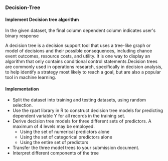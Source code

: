 ### Decision-Tree

#### Implement Decision tree algorithm

In the given dataset, the final column dependent column indicates user's binary response

A decision tree is a decision support tool that uses a tree-like graph or model of decisions and their possible consequences, including chance event outcomes, resource costs, and utility. It is one way to display an algorithm that only contains conditional control statements.Decision trees are commonly used in operations research, specifically in decision analysis, to help identify a strategy most likely to reach a goal, but are also a popular tool in machine learning.


#### Implementation

* Split the dataset into training and testing datasets, using random selection.
* Use the rpart library in R to construct decision tree models for predicting dependent variable Y for all records in the training set. 
* Derive decision tree models for three different sets of predictors. A maximum of 4 levels may be employed.
  * Using the set of numerical predictors alone
  * Using the set of categorical predictors alone
  * Using the entire set of predictors
* Transfer the three model trees to your submission document.
* Interpret different components of the tree
